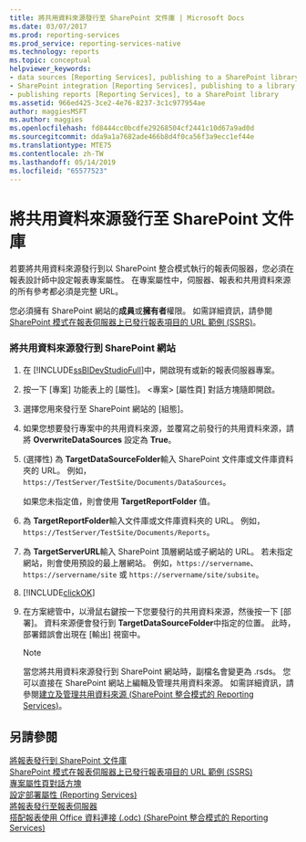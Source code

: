 ```yaml
---
title: 將共用資料來源發行至 SharePoint 文件庫 | Microsoft Docs
ms.date: 03/07/2017
ms.prod: reporting-services
ms.prod_service: reporting-services-native
ms.technology: reports
ms.topic: conceptual
helpviewer_keywords:
- data sources [Reporting Services], publishing to a SharePoint library
- SharePoint integration [Reporting Services], publishing to a library
- publishing reports [Reporting Services], to a SharePoint library
ms.assetid: 966ed425-3ce2-4e76-8237-3c1c977954ae
author: maggiesMSFT
ms.author: maggies
ms.openlocfilehash: fd8444cc0bcdfe29268504cf2441c10d67a9ad0d
ms.sourcegitcommit: dda9a1a7682ade466b8d4f0ca56f3a9ecc1ef44e
ms.translationtype: MTE75
ms.contentlocale: zh-TW
ms.lasthandoff: 05/14/2019
ms.locfileid: "65577523"
---
```

# <a name="publish-a-shared-data-source-to-a-sharepoint-library"></a>將共用資料來源發行至 SharePoint 文件庫
  若要將共用資料來源發行到以 SharePoint 整合模式執行的報表伺服器，您必須在報表設計師中設定報表專案屬性。 在專案屬性中，伺服器、報表和共用資料來源的所有參考都必須是完整 URL。  
  
 您必須擁有 SharePoint 網站的**成員**或**擁有者**權限。 如需詳細資訊，請參閱 [SharePoint 模式在報表伺服器上已發行報表項目的 URL 範例 &#40;SSRS&#41;](../../reporting-services/tools/url-examples-for-items-on-a-report-server-sharepoint-mode.md)。  
  
### <a name="to-publish-a-shared-data-source-to-a-sharepoint-site"></a>將共用資料來源發行到 SharePoint 網站  
  
1.  在 [!INCLUDE[ssBIDevStudioFull](../../includes/ssbidevstudiofull-md.md)]中，開啟現有或新的報表伺服器專案。  
  
2.  按一下 [專案] 功能表上的 [屬性]。 \<專案> [屬性頁] 對話方塊隨即開啟。  
  
3.  選擇您用來發行至 SharePoint 網站的 [組態]。  
  
4.  如果您想要發行專案中的共用資料來源，並覆寫之前發行的共用資料來源，請將 **OverwriteDataSources** 設定為 **True**。  
  
5.  (選擇性) 為 **TargetDataSourceFolder**輸入 SharePoint 文件庫或文件庫資料夾的 URL。 例如， `https://TestServer/TestSite/Documents/DataSources`。  
  
     如果您未指定值，則會使用 **TargetReportFolder** 值。  
  
6.  為 **TargetReportFolder**輸入文件庫或文件庫資料夾的 URL。 例如， `https://TestServer/TestSite/Documents/Reports`。  
  
7.  為 **TargetServerURL**輸入 SharePoint 頂層網站或子網站的 URL。 若未指定網站，則會使用預設的最上層網站。 例如，`https://servername`、`https://servername/site` 或 `https://servername/site/subsite`。  
  
8.  [!INCLUDE[clickOK](../../includes/clickok-md.md)]  
  
9. 在方案總管中，以滑鼠右鍵按一下您要發行的共用資料來源，然後按一下 [部署]。 資料來源便會發行到 **TargetDataSourceFolder**中指定的位置。 此時，部署錯誤會出現在 [輸出] 視窗中。  
  
    > [!NOTE]  
    >  當您將共用資料來源發行到 SharePoint 網站時，副檔名會變更為 .rsds。 您可以直接在 SharePoint 網站上編輯及管理共用資料來源。 如需詳細資訊，請參閱[建立及管理共用資料來源 &#40;SharePoint 整合模式的 Reporting Services&#41;](https://msdn.microsoft.com/library/2d3428e4-a810-4e66-a287-ff18e57fad76)。  
  
## <a name="see-also"></a>另請參閱  
 [將報表發行到 SharePoint 文件庫](../../reporting-services/reports/publish-a-report-to-a-sharepoint-library.md)   
 [SharePoint 模式在報表伺服器上已發行報表項目的 URL 範例 &#40;SSRS&#41;](../../reporting-services/tools/url-examples-for-items-on-a-report-server-sharepoint-mode.md)   
 [專案屬性頁對話方塊](../../reporting-services/tools/project-property-pages-dialog-box.md)   
 [設定部署屬性 &#40;Reporting Services&#41;](../../reporting-services/tools/set-deployment-properties-reporting-services.md)   
 [將報表發行至報表伺服器](../../reporting-services/reports/publishing-reports-to-a-report-server.md)   
 [搭配報表使用 Office 資料連接 &#40;.odc&#41; &#40;SharePoint 整合模式的 Reporting Services&#41;](../../reporting-services/report-data/use-an-office-data-connection-odc-with-reports.md)  
  
  
